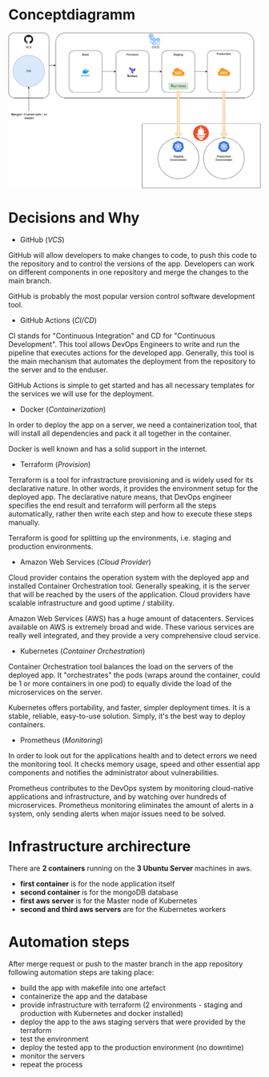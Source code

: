 # Conceptdiagramm

![Conceptdiagramm](Diagramm.png)

# Decisions and Why

- GitHub (*VCS*)

GitHub will allow developers to make changes to code, to push this code to the repository and to control the versions of the app. Developers can work on different components in one repository and merge the changes to the main branch. 

GitHub is probably the most popular version control software development tool.

- GitHub Actions (*CI/CD*)

CI stands for "Continuous Integration" and CD for "Continuous Development". This tool allows DevOps Engineers to write and run the pipeline that executes actions for the developed app. Generally, this tool is the main mechanism that automates the deployment from the repository to the server and to the enduser. 

GitHub Actions is simple to get started and has all necessary templates for the services we will use for the deployment.

- Docker (*Containerization*)

In order to deploy the app on a server, we need a containerization tool, that will install all dependencies and pack it all together in the container. 

Docker is well known and has a solid support in the internet.

- Terraform (*Provision*)

Terraform is a tool for infrastracture provisioning and is widely used for its declarative nature. In other words, it provides the environment setup for the deployed app. The declarative nature means, that DevOps engineer specifies the end result and terraform will perform all the steps automatically, rather then write each step and how to execute these steps manually. 

Terraform is good for splitting up the environments, i.e. staging and production environments.

- Amazon Web Services (*Cloud Provider*)

Cloud provider contains the operation system with the deployed app and installed Container Orchestration tool. Generally speaking, it is the server that will be reached by the users of the application. Cloud providers have scalable infrastructure and good uptime / stability. 

Amazon Web Services (AWS) has a huge amount of datacenters. Services available on AWS is extremely broad and wide. These various services are really well integrated, and they provide a very comprehensive cloud service.

- Kubernetes (*Container Orchestration*)

Container Orchestration tool balances the load on the servers of the deployed app. It "orchestrates" the pods (wraps around the container, could be 1 or more containers in one pod) to equally divide the load of the microservices on the server.

Kubernetes offers portability, and faster, simpler deployment times. It is a stable, reliable, easy-to-use solution. Simply, it's the best way to deploy containers.

- Prometheus (*Monitoring*)

In order to look out for the applications health and to detect errors we need the monitoring tool. It checks memory usage, speed and other essential app components and notifies the administrator about vulnerabilities.

Prometheus contributes to the DevOps system by monitoring cloud-native applications and infrastructure, and by watching over hundreds of microservices. Prometheus monitoring eliminates the amount of alerts in a system, only sending alerts when major issues need to be solved.

# Infrastructure archirecture

There are **2 containers** running on the **3 Ubuntu Server** machines in aws. 

- **first container** is for the node application itself
- **second container** is for the mongoDB database
- **first aws server** is for the Master node of Kubernetes
- **second and third aws servers** are for the Kubernetes workers

# Automation steps

After merge request or push to the master branch in the app repository following automation steps are taking place:

- build the app with makefile into one artefact
- containerize the app and the database
- provide infrastructure with terraform (2 environments - staging and production with Kubernetes and docker installed)
- deploy the app to the aws staging servers that were provided by the terraform
- test the environment
- deploy the tested app to the production environment (no downtime)
- monitor the servers
- repeat the process
